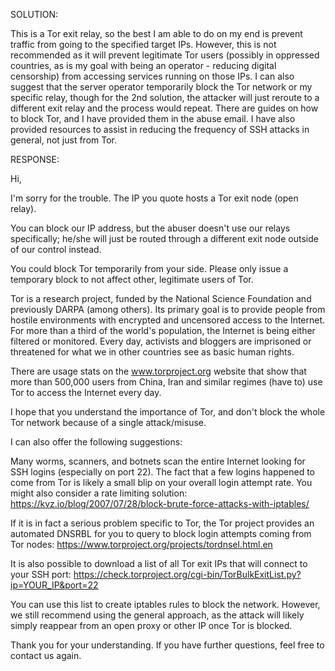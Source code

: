 SOLUTION:

This is a Tor exit relay, so the best I am able to do on my end is prevent traffic from going to the specified target IPs. However, this is not recommended as it will prevent legitimate Tor users (possibly in oppressed countries, as is my goal with being an operator - reducing digital censorship) from accessing services running on those IPs. I can also suggest that the server operator temporarily block the Tor network or my specific relay, though for the 2nd solution, the attacker will just reroute to a different exit relay and the process would repeat. There are guides on how to block Tor, and I have provided them in the abuse email. I have also provided resources to assist in reducing the frequency of SSH attacks in general, not just from Tor.

RESPONSE:

Hi,

I'm sorry for the trouble. The IP you quote hosts a Tor exit node (open relay).

You can block our IP address, but the abuser doesn't use our relays specifically; he/she will just be routed through a different exit node outside of our control instead.

You could block Tor temporarily from your side. Please only issue a temporary block to not affect other, legitimate users of Tor.

Tor is a research project, funded by the National Science Foundation and previously DARPA (among others). Its primary goal is to provide people from hostile environments with encrypted and uncensored access to the Internet. For more than a third of the world's population, the Internet is being either filtered or monitored. Every day, activists and bloggers are imprisoned or threatened for what we in other countries see as basic human rights.

There are usage stats on the www.torproject.org website that show that more than 500,000 users from China, Iran and similar regimes (have to) use Tor to access the Internet every day.

I hope that you understand the importance of Tor, and don't block the whole Tor network because of a single attack/misuse.

I can also offer the following suggestions:

Many worms, scanners, and botnets scan the entire Internet looking for SSH logins (especially on port 22). The fact that a few logins happened to come from Tor is likely a small blip on your overall login attempt rate. You might also consider a rate limiting
solution: https://kvz.io/blog/2007/07/28/block-brute-force-attacks-with-iptables/

If it is in fact a serious problem specific to Tor, the Tor project provides an automated DNSRBL for you to query to block login attempts coming from Tor nodes: https://www.torproject.org/projects/tordnsel.html.en

It is also possible to download a list of all Tor exit IPs that will connect to your SSH port: https://check.torproject.org/cgi-bin/TorBulkExitList.py?ip=YOUR_IP&port=22

You can use this list to create iptables rules to block the network. However, we still recommend using the general approach, as the attack will likely simply reappear from an open proxy or other IP once Tor 
is blocked.

Thank you for your understanding. If you have further questions, feel free to contact us again.

